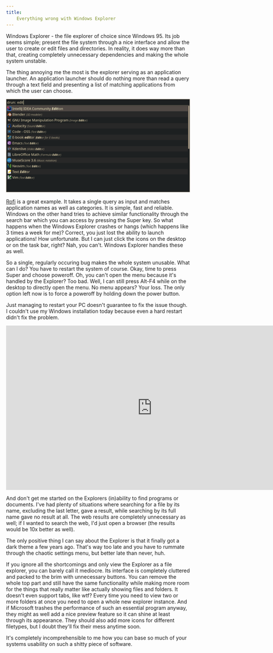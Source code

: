 ```yaml
---
title:
    Everything wrong with Windows Explorer
---
```


Windows Explorer - the file explorer of choice since Windows 95. Its job seems
simple; present the file system through a nice interface and allow the user to
create or edit files and directories. In reality, it does way more than that,
creating completely unnecessary dependencies and making the whole system
unstable.

The thing annoying me the most is the explorer serving as an application
launcher. An application launcher should do nothing more than read a query
through a text field and presenting a list of matching applications from which
the user can choose.

![](../res/rofi.png)

[Rofi](https://github.com/davatorium/rofi) is a great example. It takes a
single query as input and matches application names as well as categories. It
is simple, fast and reliable. Windows on the other hand tries to achieve
similar functionality through the search bar which you can access by pressing
the Super key. So what happens when the Windows Explorer crashes or hangs
(which happens like 3 times a week for me)? Correct, you just lost the ability
to launch applications! How unfortunate. But I can just click the icons on the
desktop or on the task bar, right? Nah, you can't. Windows Explorer handles
these as well.

So a single, regularly occuring bug makes the whole system unusable. What can I
do? You have to restart the system of course. Okay, time to press Super and
choose poweroff. Oh, you can't open the menu because it's handled by the
Explorer? Too bad. Well, I can still press Alt-F4 while on the desktop to
directly open the menu. No menu appears? Your loss. The only option left now is
to force a poweroff by holding down the power button.

Just managing to restart your PC doesn't guarantee to fix the issue though. I
couldn't use my Windows installation today because even a hard restart didn't
fix the problem.

<iframe style="display: block; margin: 0 auto" width="800" height="450"
src="https://www.youtube.com/embed/yYVbaNF0x6E" title="Explorer restart loop"
frameborder="0" allow="accelerometer; autoplay; clipboard-write;
encrypted-media; gyroscope; picture-in-picture" allowfullscreen></iframe>

And don't get me started on the Explorers (in)ability to find programs or
documents. I've had plenty of situations where searching for a file by its
name, excluding the last letter, gave a result, while searching by its full
name gave no result at all. The web results are completely unnecessary as well;
if I wanted to search the web, I'd just open a browser (the results would be
10x better as well).

The only positive thing I can say about the Explorer is that it finally got a
dark theme a few years ago. That's way too late and you have to rummate through
the chaotic settings menu, but better late than never, huh.

If you ignore all the shortcomings and only view the Explorer as a file
explorer, you can barely call it mediocre. Its interface is completely
cluttered and packed to the brim with unnecessary buttons. You can remove the
whole top part and still have the same functionality while making more room for
the things that really matter like actually showing files and folders. It
doesn't even support tabs, like wtf? Every time you need to view two or more
folders at once you need to open a whole new explorer instance. And if
Microsoft trashes the performance of such an essential program anyway, they
might as well add a nice preview feature so it can shine at least through its
appearance. They should also add more icons for different filetypes, but I
doubt they'll fix their mess anytime soon.

It's completely incomprehensible to me how you can base so much of your systems
usability on such a shitty piece of software.
